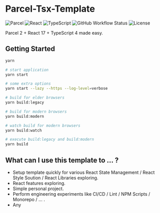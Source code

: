 # Parcel-Tsx-Template

![Parcel](https://img.shields.io/github/package-json/dependency-version/LinbuduLab/Parcel-Tsx-Template/parcel)
![React](https://img.shields.io/github/package-json/dependency-version/LinbuduLab/Parcel-Tsx-Template/react)
![TypeScript](https://img.shields.io/github/package-json/dependency-version/LinbuduLab/Parcel-Tsx-Template/typescript)
![GitHub Workflow Status](https://img.shields.io/github/workflow/status/linbudu599/Parcel-Tsx-Template/parcel-tsx-template%20ci)
![License](https://img.shields.io/github/license/linbudu599/Parcel-Tsx-Template)

Parcel 2 + React 17 + TypeScript 4 made easy.

## Getting Started

```bash
yarn

# start application
yarn start

# some extra options
yarn start --lazy --https --log-level=verbose

# build for elder browsers
yarn build:legacy

# build for modern browsers
yarn build:modern

# watch build for modern browsers
yarn build:watch

# execute build:legacy and build:modern
yarn build
```

## What can I use this template to ... ?

- Setup template quickly for various React State Management / React Style Soution / React Libraries exploring.
- React features exploring.
- Simple personal project.
- Perform engineering experiments like CI/CD / Lint / NPM Scripts / Monorepo / ... .
- Any
